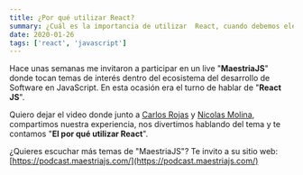 ```yaml
---
title: ¿Por qué utilizar React?
summary: ¿Cuál es la importancia de utilizar  React, cuando debemos elegir React para nuestra aplicación?
date: 2020-01-26
tags: ['react', 'javascript']
---
```


Hace unas semanas me invitaron a participar en un live "**MaestriaJS**" donde tocan temas de interés dentro del ecosistema del desarrollo de Software en JavaScript. En esta ocasión era el turno de hablar de "**React JS**".

Quiero dejar el video donde junto a [Carlos Rojas](https://twitter.com/carlosrojas_o) y [Nicolas Molina](https://twitter.com/nicobytes), compartimos nuestra experiencia, nos divertimos hablando del tema y te contamos "**El por qué utilizar React**".

¿Quieres escuchar más temas de "MaestriaJS"?
Te invito a su sitio web: [https://podcast.maestriajs.com/](https://podcast.maestriajs.com/)
